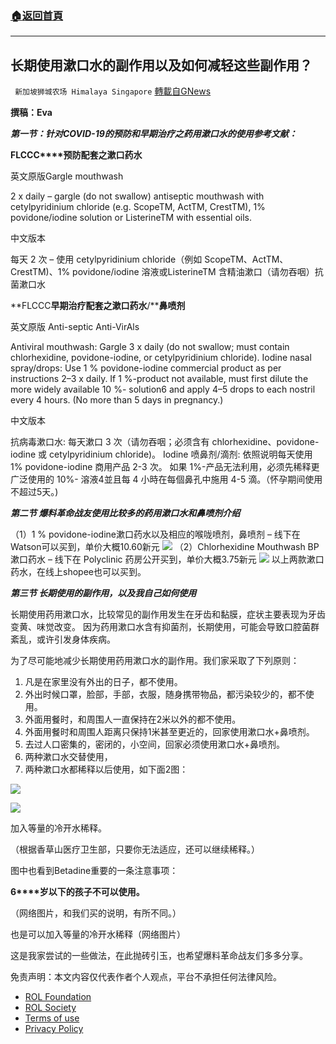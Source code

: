 ###  [:house:返回首頁](https://github.com/ourhimalayas/txt)
---


## 长期使用漱口水的副作用以及如何减轻这些副作用？
` 新加坡狮城农场 Himalaya Singapore` [轉載自GNews](https://gnews.org/zh-hans/1999431/)

**撰稿：Eva**

***第一节：针对COVID-19的预防和早期治疗之药用漱口水的使用参考文献：***

**FLCCC****预防配套之漱口药水**

英文原版Gargle mouthwash

2 x daily – gargle (do not swallow) antiseptic mouthwash with cetylpyridinium chloride (e.g. ScopeTM, ActTM, CrestTM), 1% povidone/iodine solution or ListerineTM with essential oils.

中文版本

每天 2 次 – 使用 cetylpyridinium chloride（例如 ScopeTM、ActTM、CrestTM)、1% povidone/iodine 溶液或ListerineTM 含精油漱口（请勿吞咽）抗菌漱口水

**FLCCC****早期治疗配套之漱口药水****/****鼻喷剂**

英文原版 Anti-septic Anti-VirAls

Antiviral mouthwash: Gargle 3 x daily (do not swallow; must contain chlorhexidine, povidone-iodine, or cetylpyridinium chloride). Iodine nasal spray/drops: Use 1 % povidone-iodine commercial product as per instructions 2–3 x daily. If 1 %-product not available, must first dilute the more widely available 10 %- solution6 and apply 4–5 drops to each nostril every 4 hours. (No more than 5 days in pregnancy.)

中文版本

抗病毒漱口水: 每天漱口 3 次（请勿吞咽；必须含有 chlorhexidine、povidone-iodine 或 cetylpyridinium chloride)。 Iodine 喷鼻剂/滴剂: 依照说明每天使用 1% povidone-iodine 商用产品 2-3 次。 如果 1%-产品无法利用，必须先稀释更广泛使用的 10%- 溶液4並且每 4 小時在每個鼻孔中施用 4-5 滴。（怀孕期间使用不超过5天。)

***第二节 爆料革命战友使用比较多的药用漱口水和鼻喷剂介绍***

（1）1 % povidone-iodine漱口药水以及相应的喉咙喷剂，鼻喷剂 – 线下在Watson可以买到，单价大概10.60新元
![](https://assets.gnews.org/wp-content/uploads/2022/02/11-11.png)
（2）Chlorhexidine Mouthwash BP漱口药水 – 线下在 Polyclinic 药房公开买到，单价大概3.75新元
![](https://assets.gnews.org/wp-content/uploads/2022/02/22-2.png)
以上两款漱口药水，在线上shopee也可以买到。

***第三节 长期使用的副作用，以及我自己如******何使用***

长期使用药用漱口水，比较常见的副作用发生在牙齿和黏膜，症状主要表现为牙齿变黄、味觉改变。 因为药用漱口水含有抑菌剂，长期使用，可能会导致口腔菌群紊乱，或许引发身体疾病。

为了尽可能地减少长期使用药用漱口水的副作用。我们家采取了下列原则：

1. 凡是在家里没有外出的日子，都不使用。
2. 外出时候口罩，脸部，手部，衣服，随身携带物品，都污染较少的，都不使用。
3. 外面用餐时，和周围人一直保持在2米以外的都不使用。
4. 外面用餐时和周围人距离只保持1米甚至更近的，回家使用漱口水+鼻喷剂。
5. 去过人口密集的，密闭的，小空间，回家必须使用漱口水+鼻喷剂。
6. 两种漱口水交替使用，
7. 两种漱口水都稀释以后使用，如下面2图：







![](https://assets.gnews.org/wp-content/uploads/2022/02/33.png)



![](https://assets.gnews.org/wp-content/uploads/2022/02/44.png)




加入等量的冷开水稀释。

（根据香草山医疗卫生部，只要你无法适应，还可以继续稀释。）

图中也看到Betadine重要的一条注意事项：

**6****岁以下的孩子不可以使用。**

（网络图片，和我们买的说明，有所不同。）

也是可以加入等量的冷开水稀释（网络图片）

这是我家尝试的一些做法，在此抛砖引玉，也希望爆料革命战友们多多分享。

 

免责声明：本文内容仅代表作者个人观点，平台不承担任何法律风险。

- [ROL Foundation](https://rolfoundation.org/)
- [ROL Society](https://rolsociety.org/)
- [Terms of use](https://gnews.org/terms-of-use-3/)
- [Privacy Policy](https://gnews.org/privacy-policy/)
